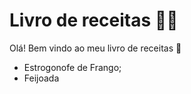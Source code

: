 # Livro de receitas :man_cook:

Olá! Bem vindo ao meu livro de receitas :wave:

- Estrogonofe de Frango;
- Feijoada
